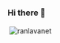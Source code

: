 ### Hi there 👋

<p>&nbsp;<img align="center" src="https://github-readme-stats.vercel.app/api?username=ranlavanet&show_icons=true&locale=en" alt="ranlavanet" /></p>
<!--
**ranlavanet/ranlavanet** is a ✨ _special_ ✨ repository because its `README.md` (this file) appears on your GitHub profile.

Here are some ideas to get you started:

- 🔭 I’m currently working on ...
- 🌱 I’m currently learning ...
- 👯 I’m looking to collaborate on ...
- 🤔 I’m looking for help with ...
- 💬 Ask me about ...
- 📫 How to reach me: ...
- 😄 Pronouns: ...
- ⚡ Fun fact: ...
-->
